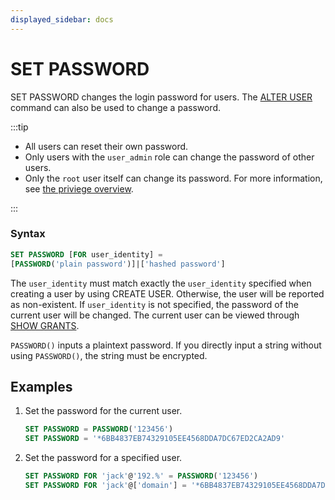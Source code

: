 ```yaml
---
displayed_sidebar: docs
---
```


# SET PASSWORD

SET PASSWORD changes the login password for users. The [ALTER USER](ALTER_USER.md) command can also be used to change a password.

:::tip

- All users can reset their own password.
- Only users with the `user_admin` role can change the password of other users.
- Only the `root` user itself can change its password. For more information, see [the priviege overview](../../../administration/user_privs/user_privs.md).

:::

### Syntax

```SQL
SET PASSWORD [FOR user_identity] =
[PASSWORD('plain password')]|['hashed password']
```

The `user_identity` must match exactly the `user_identity` specified when creating a user by using CREATE USER. Otherwise, the user will be reported as non-existent. If `user_identity` is not specified, the password of the current user will be changed. The current user can be viewed through [SHOW GRANTS](./SHOW_GRANTS.md).

`PASSWORD()` inputs a plaintext password. If you directly input a string without using `PASSWORD()`, the string must be encrypted.

## Examples

1. Set the password for the current user.

    ```SQL
    SET PASSWORD = PASSWORD('123456')
    SET PASSWORD = '*6BB4837EB74329105EE4568DDA7DC67ED2CA2AD9'
    ```

2. Set the password for a specified user.

    ```SQL
    SET PASSWORD FOR 'jack'@'192.%' = PASSWORD('123456')
    SET PASSWORD FOR 'jack'@['domain'] = '*6BB4837EB74329105EE4568DDA7DC67ED2CA2AD9'
    ```
